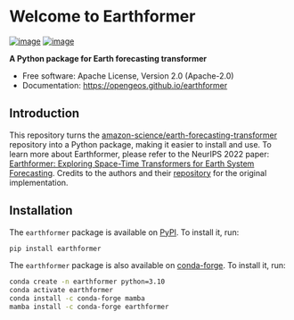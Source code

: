 # Welcome to Earthformer

[![image](https://img.shields.io/pypi/v/earthformer.svg)](https://pypi.python.org/pypi/earthformer)
[![image](https://img.shields.io/conda/vn/conda-forge/earthformer.svg)](https://anaconda.org/conda-forge/earthformer)

**A Python package for Earth forecasting transformer**

-   Free software: Apache License, Version 2.0 (Apache-2.0)
-   Documentation: <https://opengeos.github.io/earthformer>

## Introduction

This repository turns the [amazon-science/earth-forecasting-transformer](https://github.com/amazon-science/earth-forecasting-transformer) repository into a Python package, making it easier to install and use. To learn more about Earthformer, please refer to the NeurIPS 2022 paper: [Earthformer: Exploring Space-Time Transformers for Earth System Forecasting](https://www.amazon.science/publications/earthformer-exploring-space-time-transformers-for-earth-system-forecasting). Credits to the authors and their [repository](https://github.com/amazon-science/earth-forecasting-transformer) for the original implementation.

## Installation

The `earthformer` package is available on [PyPI](https://pypi.org/project/earthformer). To install it, run:

```bash
pip install earthformer
```

The `earthformer` package is also available on [conda-forge](https://anaconda.org/conda-forge/earthformer). To install it, run:

```bash
conda create -n earthformer python=3.10
conda activate earthformer
conda install -c conda-forge mamba
mamba install -c conda-forge earthformer
```
